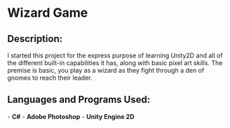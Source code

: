 <h1>Wizard Game</h1>

<h2>Description:</h2>
I started this project for the express purpose of learning Unity2D and all of the different built-in capabilities it has, along with basic pixel art skills.
The premise is basic, you play as a wizard as they fight through a den of gnomes to reach their leader.

<h2>Languages and Programs Used:</h2>
- <b>C#</b>
- <b>Adobe Photoshop</b>
- <b>Unity Engine 2D</b>
